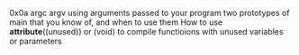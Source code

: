 0x0a argc argv 
using arguments passed to your program
two prototypes of main that you know of, and when to use them
How to use __attribute__((unused)) or (void) to compile functioions with unused variables or parameters
